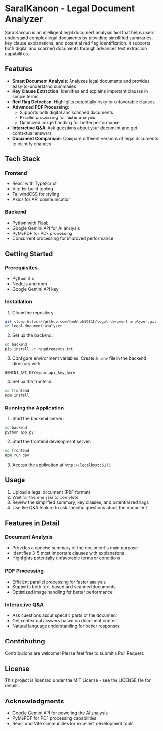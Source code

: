 # SaralKanoon - Legal Document Analyzer

SaralKanoon is an intelligent legal document analysis tool that helps users understand complex legal documents by providing simplified summaries, key clause explanations, and potential red flag identification. It supports both digital and scanned documents through advanced text extraction capabilities.

## Features

- **Smart Document Analysis**: Analyzes legal documents and provides easy-to-understand summaries
- **Key Clause Extraction**: Identifies and explains important clauses in simple terms
- **Red Flag Detection**: Highlights potentially risky or unfavorable clauses
- **Advanced PDF Processing**: 
  - Supports both digital and scanned documents
  - Parallel processing for faster analysis
  - Optimized image handling for better performance
- **Interactive Q&A**: Ask questions about your document and get contextual answers
- **Document Comparison**: Compare different versions of legal documents to identify changes

## Tech Stack

### Frontend
- React with TypeScript
- Vite for build tooling
- TailwindCSS for styling
- Axios for API communication

### Backend
- Python with Flask
- Google Gemini API for AI analysis
- PyMuPDF for PDF processing
- Concurrent processing for improved performance

## Getting Started

### Prerequisites
- Python 3.x
- Node.js and npm
- Google Gemini API key

### Installation

1. Clone the repository:
```bash
git clone https://github.com/Anubhab19518/legal-document-analyzer.git
cd legal-document-analyzer
```

2. Set up the backend:
```bash
cd backend
pip install -r requirements.txt
```

3. Configure environment variables:
Create a `.env` file in the backend directory with:
```
GEMINI_API_KEY=your_api_key_here
```

4. Set up the frontend:
```bash
cd frontend
npm install
```

### Running the Application

1. Start the backend server:
```bash
cd backend
python app.py
```

2. Start the frontend development server:
```bash
cd frontend
npm run dev
```

3. Access the application at `http://localhost:5173`

## Usage

1. Upload a legal document (PDF format)
2. Wait for the analysis to complete
3. Review the simplified summary, key clauses, and potential red flags
4. Use the Q&A feature to ask specific questions about the document

## Features in Detail

### Document Analysis
- Provides a concise summary of the document's main purpose
- Identifies 3-5 most important clauses with explanations
- Highlights potentially unfavorable terms or conditions

### PDF Processing
- Efficient parallel processing for faster analysis
- Supports both text-based and scanned documents
- Optimized image handling for better performance

### Interactive Q&A
- Ask questions about specific parts of the document
- Get contextual answers based on document content
- Natural language understanding for better responses

## Contributing

Contributions are welcome! Please feel free to submit a Pull Request.

## License

This project is licensed under the MIT License - see the LICENSE file for details.

## Acknowledgments

- Google Gemini API for powering the AI analysis
- PyMuPDF for PDF processing capabilities
- React and Vite communities for excellent development tools